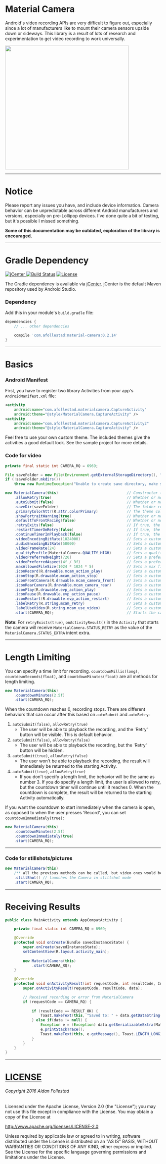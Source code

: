 # Material Camera

Android's video recording APIs are very difficult to figure out, especially since a lot of manufacturers
like to mount their camera sensors upside down or sideways. This library is a result of lots of research
and experimentation to get video recording to work universally.

<img src="https://raw.githubusercontent.com/afollestad/material-camera/master/art/showcase.png" width="400px" />

---

# Notice

Please report any issues you have, and include device information. Camera behavior can be unpredictable
across different Android manufacturers and versions, especially on pre-Lollipop devices. I've done quite
a bit of testing, but it's possible I missed something.

**Some of this documentation may be outdated, exploration of the library is encouraged.**

---

# Gradle Dependency

[ ![jCenter](https://api.bintray.com/packages/drummer-aidan/maven/material-camera/images/download.svg) ](https://bintray.com/drummer-aidan/maven/material-camera/_latestVersion)
[![Build Status](https://travis-ci.org/afollestad/material-camera.svg)](https://travis-ci.org/afollestad/material-camera)
[![License](https://img.shields.io/badge/license-Apache%202-4EB1BA.svg?style=flat-square)](https://www.apache.org/licenses/LICENSE-2.0.html)

The Gradle dependency is available via [jCenter](https://bintray.com/drummer-aidan/maven/material-camera/view).
jCenter is the default Maven repository used by Android Studio.

### Dependency

Add this in your module's `build.gradle` file:

```gradle
dependencies {
    // ... other dependencies

    compile 'com.afollestad:material-camera:0.2.14'
}
```

---


# Basics

### Android Manifest

First, you have to register two library Activities from your app's `AndroidManifest.xml` file:

```xml
<activity
    android:name="com.afollestad.materialcamera.CaptureActivity"
    android:theme="@style/MaterialCamera.CaptureActivity" />
<activity
    android:name="com.afollestad.materialcamera.CaptureActivity2"
    android:theme="@style/MaterialCamera.CaptureActivity" />
```
            
Feel free to use your own custom theme. The included themes give the activities a good default look. 
See the sample project for more details.

### Code for video

```java
private final static int CAMERA_RQ = 6969; 

File saveFolder = new File(Environment.getExternalStorageDirectory(), "MaterialCamera Sample");
if (!saveFolder.mkdirs())
    throw new RuntimeException("Unable to create save directory, make sure WRITE_EXTERNAL_STORAGE permission is granted.");

new MaterialCamera(this)                               // Constructor takes an Activity
    .allowRetry(true)                                  // Whether or not 'Retry' is visible during playback
    .autoSubmit(false)                                 // Whether or not user is allowed to playback videos after recording. This can affect other things, discussed in the next section.
    .saveDir(saveFolder)                               // The folder recorded videos are saved to
    .primaryColorAttr(R.attr.colorPrimary)             // The theme color used for the camera, defaults to colorPrimary of Activity in the constructor
    .showPortraitWarning(true)                         // Whether or not a warning is displayed if the user presses record in portrait orientation
    .defaultToFrontFacing(false)                       // Whether or not the camera will initially show the front facing camera
    .retryExits(false)                                 // If true, the 'Retry' button in the playback screen will exit the camera instead of going back to the recorder
    .restartTimerOnRetry(false)                        // If true, the countdown timer is reset to 0 when the user taps 'Retry' in playback
    .continueTimerInPlayback(false)                    // If true, the countdown timer will continue to go down during playback, rather than pausing.
    .videoEncodingBitRate(1024000)                     // Sets a custom bit rate for video recording.
    .audioEncodingBitRate(50000)                       // Sets a custom bit rate for audio recording.
    .videoFrameRate(24)                                // Sets a custom frame rate (FPS) for video recording.
    .qualityProfile(MaterialCamera.QUALITY_HIGH)       // Sets a quality profile, manually setting bit rates or frame rates with other settings will overwrite individual quality profile settings
    .videoPreferredHeight(720)                         // Sets a preferred height for the recorded video output.
    .videoPreferredAspect(4f / 3f)                     // Sets a preferred aspect ratio for the recorded video output.
    .maxAllowedFileSize(1024 * 1024 * 5)               // Sets a max file size of 5MB, recording will stop if file reaches this limit. Keep in mind, the FAT file system has a file size limit of 4GB.
    .iconRecord(R.drawable.mcam_action_play)           // Sets a custom icon for the button used to start recording
    .iconStop(R.drawable.mcam_action_stop)             // Sets a custom icon for the button used to stop recording
    .iconFrontCamera(R.drawable.mcam_camera_front)     // Sets a custom icon for the button used to switch to the front camera
    .iconRearCamera(R.drawable.mcam_camera_rear)       // Sets a custom icon for the button used to switch to the rear camera
    .iconPlay(R.drawable.evp_action_play)              // Sets a custom icon used to start playback
    .iconPause(R.drawable.evp_action_pause)            // Sets a custom icon used to pause playback
    .iconRestart(R.drawable.evp_action_restart)        // Sets a custom icon used to restart playback
    .labelRetry(R.string.mcam_retry)                   // Sets a custom button label for the button used to retry recording, when available
    .labelUseVideo(R.string.mcam_use_video)            // Sets a custom button label for the button used to confirm a recording
    .start(CAMERA_RQ);                                 // Starts the camera activity, the result will be sent back to the current Activity
```

**Note**: For `retryExists(true)`, `onActivityResult()` in the `Activity` that starts the camera will
receive `MaterialCamera.STATUS_RETRY` as the value of the `MaterialCamera.STATUS_EXTRA` intent extra.

---

# Length Limiting

You can specify a time limit for recording. `countdownMillis(long)`, `countdownSeconds(float)`, 
and `countdownMinutes(float)` are all methods for length limiting.

```java
new MaterialCamera(this)
    .countdownMinutes(2.5f)
    .start(CAMERA_RQ);
```

When the countdown reaches 0, recording stops. There are different behaviors that can occur after this based on
`autoSubmit` and `autoRetry`:

1. `autoSubmit(false)`, `allowRetry(true)`
    * The user will be able to playback the recording, and the 'Retry' button will be visible. This is default behavior.
2. `autoSubmit(false)`, `allowRetry(false)`
    * The user will be able to playback the recording, but the 'Retry' button will be hidden.
3. `autoSubmit(true)`, `allowRetry(false)`
    * The user won't be able to playback the recording, the result will immediately be returned to the starting Activity.
4. `autoSubmit(true)`, `allowRetry(true)`
    * If you don't specify a length limit, the behavior will be the same as number 3. If you do specify a length limit, the user is allowed to retry, but the countdown timer will continue until it reaches 0. When the countdown is complete, the result will be returned to the starting Activity automatically.

If you want the countdown to start immediately when the camera is open, as opposed to when the user presses
'Record', you can set `countdownImmediately(true)`:

```java
new MaterialCamera(this)
    .countdownMinutes(2.5f)
    .countdownImmediately(true)
    .start(CAMERA_RQ);
```

---

### Code for stillshots/pictures

```java
new MaterialCamera(this)
    /** all the previous methods can be called, but video ones would be ignored */
    .stillShot() // launches the Camera in stillshot mode
    .start(CAMERA_RQ);
```
---

# Receiving Results

```java
public class MainActivity extends AppCompatActivity {

    private final static int CAMERA_RQ = 6969;

    @Override
    protected void onCreate(Bundle savedInstanceState) {
        super.onCreate(savedInstanceState);
        setContentView(R.layout.activity_main);
        
        new MaterialCamera(this)
            .start(CAMERA_RQ);
    }

    @Override
    protected void onActivityResult(int requestCode, int resultCode, Intent data) {
        super.onActivityResult(requestCode, resultCode, data);

        // Received recording or error from MaterialCamera
        if (requestCode == CAMERA_RQ) {
        
            if (resultCode == RESULT_OK) {
                Toast.makeText(this, "Saved to: " + data.getDataString(), Toast.LENGTH_LONG).show();
            } else if(data != null) {
                Exception e = (Exception) data.getSerializableExtra(MaterialCamera.ERROR_EXTRA);
                e.printStackTrace();
                Toast.makeText(this, e.getMessage(), Toast.LENGTH_LONG).show();
            }
        }
    }
}
```

---

# [LICENSE](/LICENSE.md)

###### Copyright 2016 Aidan Follestad

Licensed under the Apache License, Version 2.0 (the "License");
you may not use this file except in compliance with the License.
You may obtain a copy of the License at

http://www.apache.org/licenses/LICENSE-2.0

Unless required by applicable law or agreed to in writing, software
distributed under the License is distributed on an "AS IS" BASIS,
WITHOUT WARRANTIES OR CONDITIONS OF ANY KIND, either express or implied.
See the License for the specific language governing permissions and
limitations under the License.
